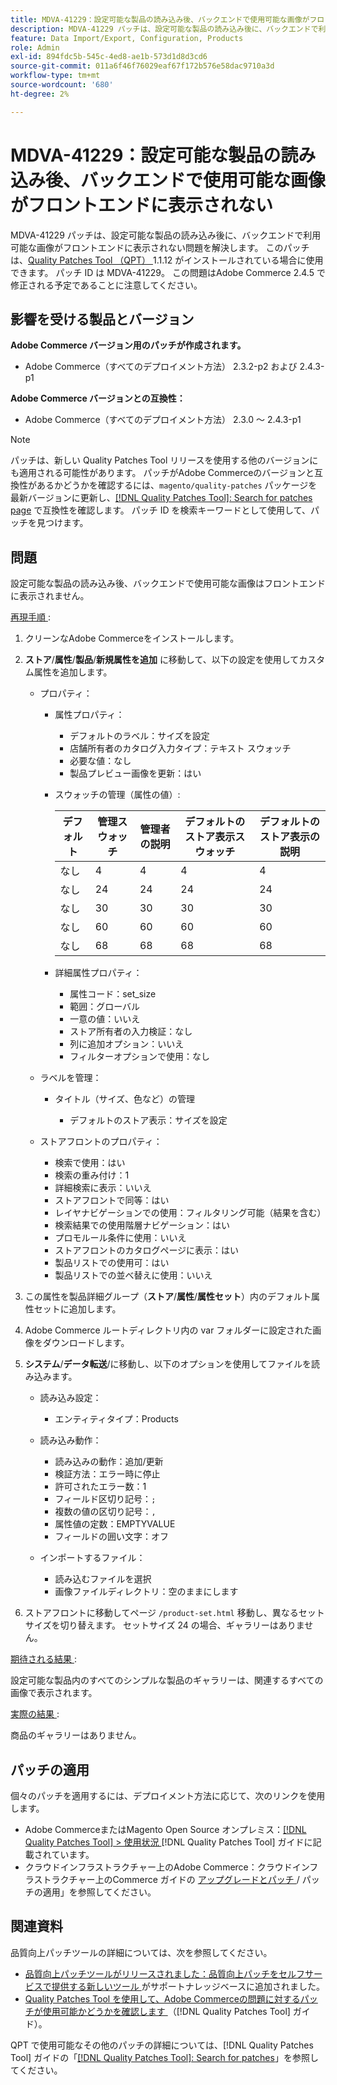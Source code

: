 ```yaml
---
title: MDVA-41229：設定可能な製品の読み込み後、バックエンドで使用可能な画像がフロントエンドに表示されない
description: MDVA-41229 パッチは、設定可能な製品の読み込み後に、バックエンドで利用可能な画像がフロントエンドに表示されない問題を解決します。 このパッチは、[Quality Patches Tool （QPT） ] （https://experienceleague.adobe.com/en/docs/commerce-operations/tools/quality-patches-tool/quality-patches-tool-to-self-serve-quality-patches） 1.1.12 がインストールされている場合に利用できます。 パッチ ID は MDVA-41229。 この問題はAdobe Commerce 2.4.5 で修正される予定であることに注意してください。
feature: Data Import/Export, Configuration, Products
role: Admin
exl-id: 894fdc5b-545c-4ed8-ae1b-573d1d8d3cd6
source-git-commit: 011a6f46f76029eaf67f172b576e58dac9710a3d
workflow-type: tm+mt
source-wordcount: '680'
ht-degree: 2%

---
```


# MDVA-41229：設定可能な製品の読み込み後、バックエンドで使用可能な画像がフロントエンドに表示されない

MDVA-41229 パッチは、設定可能な製品の読み込み後に、バックエンドで利用可能な画像がフロントエンドに表示されない問題を解決します。 このパッチは、[Quality Patches Tool （QPT） ](https://experienceleague.adobe.com/en/docs/commerce-operations/tools/quality-patches-tool/quality-patches-tool-to-self-serve-quality-patches)1.1.12 がインストールされている場合に使用できます。 パッチ ID は MDVA-41229。 この問題はAdobe Commerce 2.4.5 で修正される予定であることに注意してください。

## 影響を受ける製品とバージョン

**Adobe Commerce バージョン用のパッチが作成されます。**

* Adobe Commerce（すべてのデプロイメント方法） 2.3.2-p2 および 2.4.3-p1

**Adobe Commerce バージョンとの互換性：**

* Adobe Commerce（すべてのデプロイメント方法） 2.3.0 ～ 2.4.3-p1

>[!NOTE]
>
>パッチは、新しい Quality Patches Tool リリースを使用する他のバージョンにも適用される可能性があります。 パッチがAdobe Commerceのバージョンと互換性があるかどうかを確認するには、`magento/quality-patches` パッケージを最新バージョンに更新し、[[!DNL Quality Patches Tool]: Search for patches page](https://experienceleague.adobe.com/en/docs/commerce-operations/tools/quality-patches-tool/quality-patches-tool-to-self-serve-quality-patches) で互換性を確認します。 パッチ ID を検索キーワードとして使用して、パッチを見つけます。

## 問題

設定可能な製品の読み込み後、バックエンドで使用可能な画像はフロントエンドに表示されません。

<u> 再現手順 </u>:

1. クリーンなAdobe Commerceをインストールします。
1. **ストア**/**属性**/**製品**/**新規属性を追加** に移動して、以下の設定を使用してカスタム属性を追加します。

   * プロパティ：
      * 属性プロパティ：

         * デフォルトのラベル：サイズを設定
         * 店舗所有者のカタログ入力タイプ：テキスト スウォッチ
         * 必要な値：なし
         * 製品プレビュー画像を更新：はい

      * スウォッチの管理（属性の値）:

        | デフォルト | 管理スウォッチ | 管理者の説明 | デフォルトのストア表示スウォッチ | デフォルトのストア表示の説明 |
        |---|---|---|---|---|
        | なし | 4 | 4 | 4 | 4 |
        | なし | 24 | 24 | 24 | 24 |
        | なし | 30 | 30 | 30 | 30 |
        | なし | 60 | 60 | 60 | 60 |
        | なし | 68 | 68 | 68 | 68 |

      * 詳細属性プロパティ：

         * 属性コード：set_size
         * 範囲：グローバル
         * 一意の値：いいえ
         * ストア所有者の入力検証：なし
         * 列に追加オプション：いいえ
         * フィルターオプションで使用：なし

   * ラベルを管理：

      * タイトル（サイズ、色など）の管理

         * デフォルトのストア表示：サイズを設定

   * ストアフロントのプロパティ：

      * 検索で使用：はい
      * 検索の重み付け：1
      * 詳細検索に表示：いいえ
      * ストアフロントで同等：はい
      * レイヤナビゲーションでの使用：フィルタリング可能（結果を含む）
      * 検索結果での使用階層ナビゲーション：はい
      * プロモルール条件に使用：いいえ
      * ストアフロントのカタログページに表示：はい
      * 製品リストでの使用可：はい
      * 製品リストでの並べ替えに使用：いいえ

1. この属性を製品詳細グループ（**ストア**/**属性**/**属性セット**）内のデフォルト属性セットに追加します。
1. Adobe Commerce ルートディレクトリ内の var フォルダーに設定された画像をダウンロードします。
1. **システム**/**データ転送**/に移動し、以下のオプションを使用してファイルを読み込みます。

   * 読み込み設定：

      * エンティティタイプ：Products

   * 読み込み動作：

      * 読み込みの動作：追加/更新
      * 検証方法：エラー時に停止
      * 許可されたエラー数：1
      * フィールド区切り記号：`;`
      * 複数の値の区切り記号：`,`
      * 属性値の定数：EMPTYVALUE
      * フィールドの囲い文字：オフ

   * インポートするファイル：

      * 読み込むファイルを選択
      * 画像ファイルディレクトリ：空のままにします

1. ストアフロントに移動してページ `/product-set.html` 移動し、異なるセットサイズを切り替えます。 セットサイズ 24 の場合、ギャラリーはありません。

<u> 期待される結果 </u>:

設定可能な製品内のすべてのシンプルな製品のギャラリーは、関連するすべての画像で表示されます。

<u> 実際の結果 </u>:

商品のギャラリーはありません。

## パッチの適用

個々のパッチを適用するには、デプロイメント方法に応じて、次のリンクを使用します。

* Adobe CommerceまたはMagento Open Source オンプレミス：[[!DNL Quality Patches Tool] > 使用状況 ](/help/tools/quality-patches-tool/usage.md) [!DNL Quality Patches Tool] ガイドに記載されています。
* クラウドインフラストラクチャー上のAdobe Commerce：クラウドインフラストラクチャー上のCommerce ガイドの [ アップグレードとパッチ ](https://experienceleague.adobe.com/docs/commerce-cloud-service/user-guide/develop/upgrade/apply-patches.html)/ パッチの適用」を参照してください。

## 関連資料

品質向上パッチツールの詳細については、次を参照してください。

* [ 品質向上パッチツールがリリースされました：品質向上パッチをセルフサービスで提供する新しいツール ](https://experienceleague.adobe.com/en/docs/commerce-operations/tools/quality-patches-tool/quality-patches-tool-to-self-serve-quality-patches) がサポートナレッジベースに追加されました。
* [Quality Patches Tool を使用して、Adobe Commerceの問題に対するパッチが使用可能かどうかを確認します ](/help/tools/quality-patches-tool/patches-available-in-qpt/check-patch-for-magento-issue-with-magento-quality-patches.md) （[!DNL Quality Patches Tool] ガイド）。

QPT で使用可能なその他のパッチの詳細については、[!DNL Quality Patches Tool] ガイドの「[[!DNL Quality Patches Tool]: Search for patches](https://experienceleague.adobe.com/tools/commerce-quality-patches/index.html)」を参照してください。
